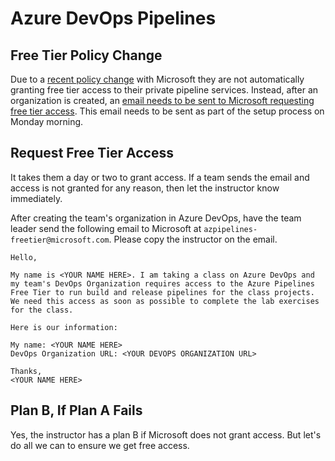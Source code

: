 # Azure DevOps Pipelines

## Free Tier Policy Change

Due to a [recent policy change](https://devblogs.microsoft.com/devops/change-in-azure-pipelines-grant-for-private-projects/) with Microsoft they are not automatically granting free tier access to their private pipeline services. Instead, after an organization is created, an [email needs to be sent to Microsoft requesting free tier access](https://docs.microsoft.com/en-us/azure/devops/pipelines/licensing/concurrent-jobs?view=azure-devops&tabs=ms-hosted). This email needs to be sent as part of the setup process on Monday morning.

## Request Free Tier Access

It takes them a day or two to grant access. If a team sends the email and access is not granted for any reason, then let the instructor know immediately.

After creating the team's organization in Azure DevOps, have the team leader send the following email to Microsoft at `azpipelines-freetier@microsoft.com`. Please copy the instructor on the email.

```text
Hello,

My name is <YOUR NAME HERE>. I am taking a class on Azure DevOps and my team's DevOps Organization requires access to the Azure Pipelines Free Tier to run build and release pipelines for the class projects. We need this access as soon as possible to complete the lab exercises for the class.

Here is our information:

My name: <YOUR NAME HERE>
DevOps Organization URL: <YOUR DEVOPS ORGANIZATION URL>

Thanks,
<YOUR NAME HERE>
```

## Plan B, If Plan A Fails

Yes, the instructor has a plan B if Microsoft does not grant access. But let's do all we can to ensure we get free access.